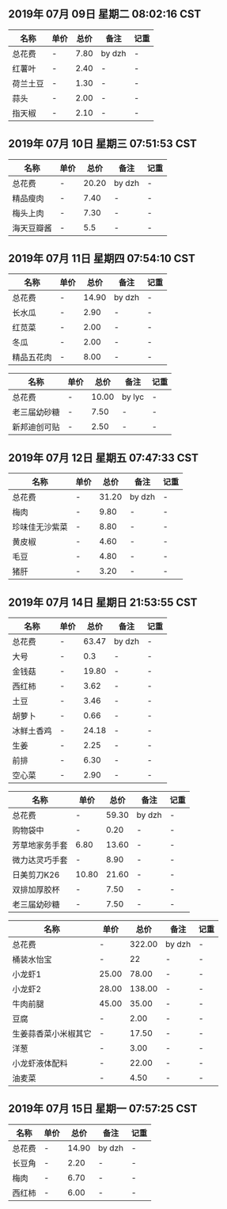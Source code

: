## 2019年 07月 09日 星期二 08:02:16 CST

|名称|单价|总价|备注|记重|
| ------ | ------ | ------ | ------ | ------ |
|总花费|-|7.80|by dzh|-|
|红薯叶|-|2.40|-|-|
|荷兰土豆|-|1.30|-|-|
|蒜头|-|2.00|-|-|
|指天椒|-|2.10|-|-|

## 2019年 07月 10日 星期三 07:51:53 CST

|名称|单价|总价|备注|记重|
| ------ | ------ | ------ | ------ | ------ |
|总花费|-|20.20|by dzh|-|
|精品瘦肉|-|7.40|-|-|
|梅头上肉|-|7.30|-|-|
|海天豆瓣酱|-|5.5|-|-|


## 2019年 07月 11日 星期四 07:54:10 CST

|名称|单价|总价|备注|记重|
| ------ | ------ | ------ | ------ | ------ |
|总花费|-|14.90|by dzh|-|
|长水瓜|-|2.90|-|-|
|红苋菜|-|2.00|-|-|
|冬瓜|-|2.00|-|-|
|精品五花肉|-|8.00|-|-|

|名称|单价|总价|备注|记重|
| ------ | ------ | ------ | ------ | ------ |
|总花费|-|10.00|by lyc|-|
|老三届幼砂糖|-|7.50|-|-|
|新邦迪创可贴|-|2.50|-|-|


## 2019年 07月 12日 星期五 07:47:33 CST

|名称|单价|总价|备注|记重|
| ------ | ------ | ------ | ------ | ------ |
|总花费|-|31.20|by dzh|-|
|梅肉|-|9.80|-|-|
|珍味佳无沙紫菜|-|8.80|-|-|
|黄皮椒|-|4.60|-|-|
|毛豆|-|4.80|-|-|
|猪肝|-|3.20|-|-|


## 2019年 07月 14日 星期日 21:53:55 CST

|名称|单价|总价|备注|记重|
| ------ | ------ | ------ | ------ | ------ |
|总花费|-|63.47|by dzh|-|
|大号|-|0.3|-|-|
|金钱菇|-|19.80|-|-|
|西红柿|-|3.62|-|-|
|土豆|-|3.46|-|-|
|胡萝卜|-|0.66|-|-|
|冰鲜土香鸡|-|24.18|-|-|
|生姜|-|2.25|-|-|
|前排|-|6.30|-|-|
|空心菜|-|2.90|-|-|


|名称|单价|总价|备注|记重|
| ------ | ------ | ------ | ------ | ------ |
|总花费|-|59.30|by dzh|-|
|购物袋中|-|0.20|-|-|
|芳草地家务手套|6.80|13.60|-|-|
|微力达灵巧手套|-|8.90|-|-|
|日美剪刀K26|10.80|21.60|-|-|
|双排加厚胶杯|-|7.50|-|-|
|老三届幼砂糖|-|7.50|-|-|


|名称|单价|总价|备注|记重|
| ------ | ------ | ------ | ------ | ------ |
|总花费|-|322.00|by dzh|-|
|桶装水怡宝|-|22|-|-|
|小龙虾1|25.00|78.00|-|-|
|小龙虾2|28.00|138.00|-|-|
|牛肉前腿|45.00|35.00|-|-|
|豆腐|-|2.00|-|-|
|生姜蒜香菜小米椒其它|-|17.50|-|-|
|洋葱|-|3.00|-|-|
|小龙虾液体配料|-|22.00|-|-|
|油麦菜|-|4.50|-|-|


## 2019年 07月 15日 星期一 07:57:25 CST

|名称|单价|总价|备注|记重|
| ------ | ------ | ------ | ------ | ------ |
|总花费|-|14.90|by dzh|-|
|长豆角|-|2.20|-|-|
|梅肉|-|6.70|-|-|
|西红柿|-|6.00|-|-|


